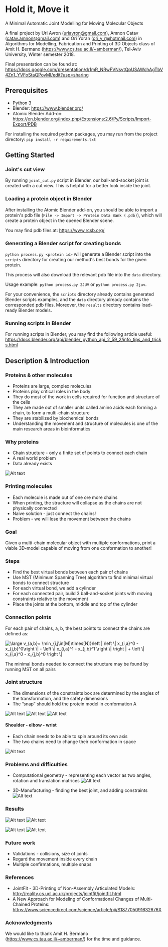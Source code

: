 # Hold it, Move it
A Minimal Automatic Joint Modelling for Moving Molecular Objects

A final project by Uri Avron (uriavron@gmail.com), Amnon Catav (catav.amnon@gmail.com) and Ori Yoran (ori_y_r@hotmail.com) in Algorithms for Modelling, Fabrication and Printing of 3D Objects class of Amit H. Bermano (https://www.cs.tau.ac.il/~amberman/), Tel-Aviv University, Winter semester 2018.

Final presentation can be found at: https://docs.google.com/presentation/d/1mR_NRwFVNsvtQpUSAWchAgTbV4Zn1_YVFoStaQPovMI/edit?usp=sharing


## Prerequisites
- Python 3
- Blender: https://www.blender.org/
- Atomic Blender Add-on: https://en.blender.org/index.php/Extensions:2.6/Py/Scripts/Import-Export/PDB

For installing the required python packages, you may run from the project directory:
`pip install -r requirements.txt`


## Getting Started
### Joint's cut view
By running `joint_cut.py` script in Blender, our ball-and-socket joint is created with a cut view. This is helpful for a better look inside the joint.


### Loading a protein object in Blender
After installing the Atomic Blender add-on, you should be able to import a protein's pdb file (`File -> Import -> Protein Data Bank (.pdb)`), which will create a protein object in the opened Blender scene.

You may find pdb files at: https://www.rcsb.org/


### Generating a Blender script for creating bonds
`python process.py <protein id>` will generate a Blender script into the `scripts` directory for creating our method's best bonds for the given protein.

This process will also download the relevant pdb file into the `data` directory.

Usage example: `python process.py 2JUV` or `python process.py 2juv`.

For your convenience, the `scripts` directory already contains generated Blender scripts examples, and the `data` directory already contains the corresponded pdb files.
Moreover, the `results` directory contains load-ready Blender models.


### Running scripts in Blender
For running scripts in Blender, you may find the following article useful:
https://docs.blender.org/api/blender_python_api_2_59_2/info_tips_and_tricks.html



## Description & Introduction
### Proteins & other molecules
- Proteins are large, complex molecules
- Proteins play critical roles in the body
- They do most of the work in cells required for function and structure of the cells
- They are made out of smaller units called amino acids each forming a chain, to form a multi-chain structure
- They are stabilized by biochemical bonds
- Understanding the movement and structure of molecules is one of the main research areas in bioinformatics


### Why proteins
- Chain structure - only a finite set of points to connect each chain
- A real world problem
- Data already exists

![Alt text](/images/protein2.gif?raw=true "Protein 2")


### Printing molecules
- Each molecule is made out of one ore more chains
- When printing, the structure will collapse as the chains are not physically connected
- Naive solution - just connect the chains!
- Problem - we will lose the movement between the chains

### Goal
Given a multi-chain molecular object with multiple conformations, print a viable 3D-model capable of moving from one conformation to another!


### Steps
- Find the best virtual bonds between each pair of chains
- Use MST (Minimum Spanning Tree) algorithm to find minimal virtual bonds to connect structure
- For each virtual bond, we add a cylinder
- For each connected pair, build 3 ball-and-socket joints with moving constraints relative to the movement
- Place the joints at the bottom, middle and top of the cylinder


### Connection points
For each pair of chains, a, b, the best points to connect the chains are defined as:	

<img src="https://latex.codecogs.com/svg.latex?\dpi{300}&space;\large&space;v_{a,b}=&space;\min_{i,j\in[M]\times[N]}\left&space;|&space;\left&space;\|&space;x_{i,a}^0&space;-&space;x_{j,b}^0\right&space;\|&space;-&space;\left&space;\|&space;x_{i,a}^1&space;-&space;x_{j,b}^1&space;\right&space;\|&space;\right&space;|&space;&plus;&space;\left&space;\|&space;x_{i,a}^0&space;-&space;x_{j,b}^0&space;\right&space;\|" title="\large v_{a,b}= \min_{i,j\in[M]\times[N]}\left | \left \| x_{i,a}^0 - x_{j,b}^0\right \| - \left \| x_{i,a}^1 - x_{j,b}^1 \right \| \right | + \left \| x_{i,a}^0 - x_{j,b}^0 \right \|" />

The minimal bonds needed to connect the structure may be found by running MST on all pairs


### Joint structure
- The dimensions of the constraints box are determined by the angles of the transformation, and the safety dimensions
- The ”snap” should hold the protein model in conformation A

![Alt text](/images/structure.png?raw=true "Joint structure")
![Alt text](/images/joints.png?raw=true "Joints")
![Alt text](/images/joint_movement.gif?raw=true "Joint movement")

#### Shoulder - elbow - wrist
- Each chain needs to be able to spin around its own axis
- The two chains need to change their conformation in space

![Alt text](/images/shoulder_elbow_wrist.png?raw=true "Shoulder - Elbow - Wrist")


### Problems and difficulties
- Computational geometry - representing each vector as two angles, rotation and translation matrices
![Alt text](/images/angles.png?raw=true "Angles")

- 3D-Manufacturing - finding the best joint, and adding constraints
![Alt text](/images/ball-and-socket.png?raw=true "Ball-and-socket")


### Results
![Alt text](/images/protein_move1.gif?raw=true "Protein move 1")
![Alt text](/images/protein_move2.gif?raw=true "Protein move 2")

![Alt text](/images/cut.png?raw=true "Cut")
![Alt text](/images/uncut.png?raw=true "Uncut")


### Future work
- Validations - collisions, size of joints
- Regard the movement inside every chain 
- Multiple confirmations, multiple snaps


### References
- JointFit - 3D-Printing of Non-Assembly Articulated Models: http://reality.cs.ucl.ac.uk/projects/jointfit/jointfit.html
- A New Approach for Modeling of Conformational Changes of Multi-Chained Proteins: https://www.sciencedirect.com/science/article/pii/S187705091632676X


### Acknowledgments
We would like to thank Amit H. Bermano (https://www.cs.tau.ac.il/~amberman/) for the time and guidance.
